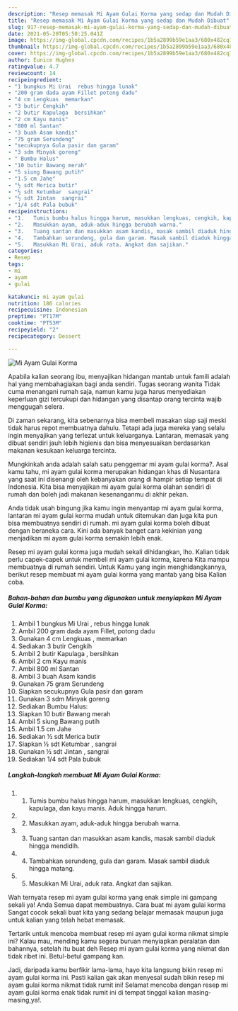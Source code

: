 ```yaml
---
description: "Resep memasak Mi Ayam Gulai Korma yang sedap dan Mudah Dibuat"
title: "Resep memasak Mi Ayam Gulai Korma yang sedap dan Mudah Dibuat"
slug: 917-resep-memasak-mi-ayam-gulai-korma-yang-sedap-dan-mudah-dibuat
date: 2021-05-20T05:50:25.041Z
image: https://img-global.cpcdn.com/recipes/1b5a2899b59e1aa3/680x482cq70/mi-ayam-gulai-korma-foto-resep-utama.jpg
thumbnail: https://img-global.cpcdn.com/recipes/1b5a2899b59e1aa3/680x482cq70/mi-ayam-gulai-korma-foto-resep-utama.jpg
cover: https://img-global.cpcdn.com/recipes/1b5a2899b59e1aa3/680x482cq70/mi-ayam-gulai-korma-foto-resep-utama.jpg
author: Eunice Hughes
ratingvalue: 4.7
reviewcount: 14
recipeingredient:
- "1 bungkus Mi Urai  rebus hingga lunak"
- "200 gram dada ayam Fillet potong dadu"
- "4 cm Lengkuas  memarkan"
- "3 butir Cengkih"
- "2 butir Kapulaga  bersihkan"
- "2 cm Kayu manis"
- "800 ml Santan"
- "3 buah Asam kandis"
- "75 gram Serundeng"
- "secukupnya Gula pasir dan garam"
- "3 sdm Minyak goreng"
- " Bumbu Halus"
- "10 butir Bawang merah"
- "5 siung Bawang putih"
- "1.5 cm Jahe"
- "½ sdt Merica butir"
- "½ sdt Ketumbar  sangrai"
- "½ sdt Jintan  sangrai"
- "1/4 sdt Pala bubuk"
recipeinstructions:
- "1.	Tumis bumbu halus hingga harum, masukkan lengkuas, cengkih, kapulaga, dan kayu manis. Aduk hingga harum."
- "2.	Masukkan ayam, aduk-aduk hingga berubah warna."
- "3.	Tuang santan dan masukkan asam kandis, masak sambil diaduk hingga mendidih."
- "4.	Tambahkan serundeng, gula dan garam. Masak sambil diaduk hingga matang."
- "5.	Masukkan Mi Urai, aduk rata. Angkat dan sajikan."
categories:
- Resep
tags:
- mi
- ayam
- gulai

katakunci: mi ayam gulai 
nutrition: 186 calories
recipecuisine: Indonesian
preptime: "PT17M"
cooktime: "PT53M"
recipeyield: "2"
recipecategory: Dessert

---
```



![Mi Ayam Gulai Korma](https://img-global.cpcdn.com/recipes/1b5a2899b59e1aa3/680x482cq70/mi-ayam-gulai-korma-foto-resep-utama.jpg)

Apabila kalian seorang ibu, menyajikan hidangan mantab untuk famili adalah hal yang membahagiakan bagi anda sendiri. Tugas seorang  wanita Tidak cuma menangani rumah saja, namun kamu juga harus menyediakan keperluan gizi tercukupi dan hidangan yang disantap orang tercinta wajib menggugah selera.

Di zaman  sekarang, kita sebenarnya bisa membeli masakan siap saji meski tidak harus repot membuatnya dahulu. Tetapi ada juga mereka yang selalu ingin menyajikan yang terlezat untuk keluarganya. Lantaran, memasak yang dibuat sendiri jauh lebih higienis dan bisa menyesuaikan berdasarkan makanan kesukaan keluarga tercinta. 



Mungkinkah anda adalah salah satu penggemar mi ayam gulai korma?. Asal kamu tahu, mi ayam gulai korma merupakan hidangan khas di Nusantara yang saat ini disenangi oleh kebanyakan orang di hampir setiap tempat di Indonesia. Kita bisa menyajikan mi ayam gulai korma olahan sendiri di rumah dan boleh jadi makanan kesenanganmu di akhir pekan.

Anda tidak usah bingung jika kamu ingin menyantap mi ayam gulai korma, lantaran mi ayam gulai korma mudah untuk ditemukan dan juga kita pun bisa membuatnya sendiri di rumah. mi ayam gulai korma boleh dibuat dengan beraneka cara. Kini ada banyak banget cara kekinian yang menjadikan mi ayam gulai korma semakin lebih enak.

Resep mi ayam gulai korma juga mudah sekali dihidangkan, lho. Kalian tidak perlu capek-capek untuk membeli mi ayam gulai korma, karena Kita mampu membuatnya di rumah sendiri. Untuk Kamu yang ingin menghidangkannya, berikut resep membuat mi ayam gulai korma yang mantab yang bisa Kalian coba.

<!--inarticleads1-->

##### Bahan-bahan dan bumbu yang digunakan untuk menyiapkan Mi Ayam Gulai Korma:

1. Ambil 1 bungkus Mi Urai , rebus hingga lunak
1. Ambil 200 gram dada ayam Fillet, potong dadu
1. Gunakan 4 cm Lengkuas , memarkan
1. Sediakan 3 butir Cengkih
1. Ambil 2 butir Kapulaga , bersihkan
1. Ambil 2 cm Kayu manis
1. Ambil 800 ml Santan
1. Ambil 3 buah Asam kandis
1. Gunakan 75 gram Serundeng
1. Siapkan secukupnya Gula pasir dan garam
1. Gunakan 3 sdm Minyak goreng
1. Sediakan  Bumbu Halus:
1. Siapkan 10 butir Bawang merah
1. Ambil 5 siung Bawang putih
1. Ambil 1.5 cm Jahe
1. Sediakan ½ sdt Merica butir
1. Siapkan ½ sdt Ketumbar , sangrai
1. Gunakan ½ sdt Jintan , sangrai
1. Sediakan 1/4 sdt Pala bubuk




<!--inarticleads2-->

##### Langkah-langkah membuat Mi Ayam Gulai Korma:

1. 1.	Tumis bumbu halus hingga harum, masukkan lengkuas, cengkih, kapulaga, dan kayu manis. Aduk hingga harum.
1. 2.	Masukkan ayam, aduk-aduk hingga berubah warna.
1. 3.	Tuang santan dan masukkan asam kandis, masak sambil diaduk hingga mendidih.
1. 4.	Tambahkan serundeng, gula dan garam. Masak sambil diaduk hingga matang.
1. 5.	Masukkan Mi Urai, aduk rata. Angkat dan sajikan.




Wah ternyata resep mi ayam gulai korma yang enak simple ini gampang sekali ya! Anda Semua dapat membuatnya. Cara buat mi ayam gulai korma Sangat cocok sekali buat kita yang sedang belajar memasak maupun juga untuk kalian yang telah hebat memasak.

Tertarik untuk mencoba membuat resep mi ayam gulai korma nikmat simple ini? Kalau mau, mending kamu segera buruan menyiapkan peralatan dan bahannya, setelah itu buat deh Resep mi ayam gulai korma yang nikmat dan tidak ribet ini. Betul-betul gampang kan. 

Jadi, daripada kamu berfikir lama-lama, hayo kita langsung bikin resep mi ayam gulai korma ini. Pasti kalian gak akan menyesal sudah bikin resep mi ayam gulai korma nikmat tidak rumit ini! Selamat mencoba dengan resep mi ayam gulai korma enak tidak rumit ini di tempat tinggal kalian masing-masing,ya!.

